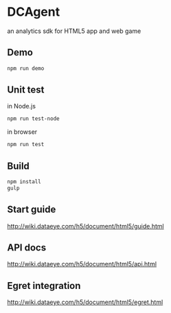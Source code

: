 # DCAgent

an analytics sdk for HTML5 app and web game

## Demo

```bash
npm run demo
```

## Unit test

in Node.js

```bash
npm run test-node
```

in browser

```bash
npm run test
```

## Build

```bash
npm install
gulp
```

## Start guide

http://wiki.dataeye.com/h5/document/html5/guide.html

## API docs

http://wiki.dataeye.com/h5/document/html5/api.html

## Egret integration

http://wiki.dataeye.com/h5/document/html5/egret.html
